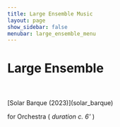 ```yaml
---
title: Large Ensemble Music
layout: page
show_sidebar: false
menubar: large_ensemble_menu
---
```


# Large Ensemble
<br>
<br>
[Solar Barque (2023)](solar_barque)

for Orchestra ( *duration c. 6'* )